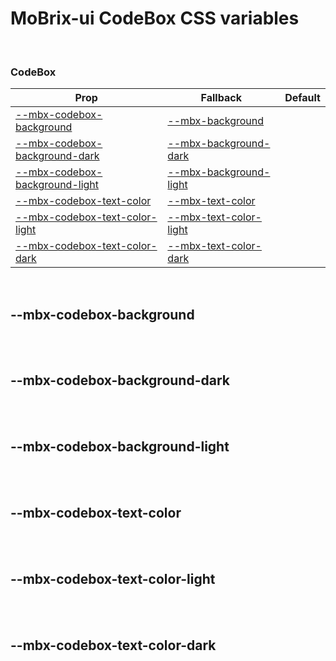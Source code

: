 # MoBrix-ui CodeBox CSS variables

<br>

### CodeBox

| Prop                                                            | Fallback                                                          | Default |
| --------------------------------------------------------------- | ----------------------------------------------------------------- | ------- |
| [--mbx-codebox-background](#mbx-codebox-background)             | [--mbx-background](global-css-vars.md#mbx-background)             |         |
| [--mbx-codebox-background-dark](#mbx-codebox-background-dark)   | [--mbx-background-dark](global-css-vars.md#mbx-background-dark)   |         |
| [--mbx-codebox-background-light](#mbx-codebox-background-light) | [--mbx-background-light](global-css-vars.md#mbx-background-light) |         |
| [--mbx-codebox-text-color](#mbx-codebox-text-color)             | [--mbx-text-color](global-css-vars.md#mbx-text-color)             |         |
| [--mbx-codebox-text-color-light](#mbx-codebox-text-color-light) | [--mbx-text-color-light](global-css-vars.md#mbx-text-color-light) |         |
| [--mbx-codebox-text-color-dark](#mbx-codebox-text-color-dark)   | [--mbx-text-color-dark](global-css-vars.md#mbx-text-color-dark)   |         |

<br>

## --mbx-codebox-background

<br>

<br>

## --mbx-codebox-background-dark

<br>

<br>

## --mbx-codebox-background-light

<br>

<br>

## --mbx-codebox-text-color

<br>

<br>

## --mbx-codebox-text-color-light

<br>

<br>

## --mbx-codebox-text-color-dark

<br>
